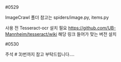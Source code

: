 #0529

ImageCrawl 폴더 참고는 spiders/image.py, items.py

사용 전 Tesseract-ocr 설치 필요
https://github.com/UB-Mannheim/tesseract/wiki 해당 링크 들어가 맞는 버전 설치



#0530

주석 # 3)번까지 참고 부탁드립니다....
